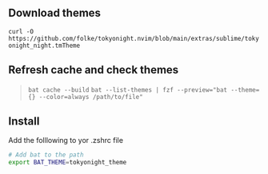 ## Download themes

`curl -O https://github.com/folke/tokyonight.nvim/blob/main/extras/sublime/tokyonight_night.tmTheme`

## Refresh cache and check themes

> `bat cache --build`
> `bat --list-themes | fzf --preview="bat --theme={} --color=always /path/to/file"`

## Install

Add the folllowing to yor .zshrc file

```bash
# Add bat to the path
export BAT_THEME=tokyonight_theme
```
